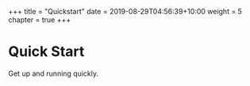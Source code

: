 +++
title = "Quickstart"
date = 2019-08-29T04:56:39+10:00
weight = 5
chapter = true
+++

# Quick Start

Get up and running quickly.